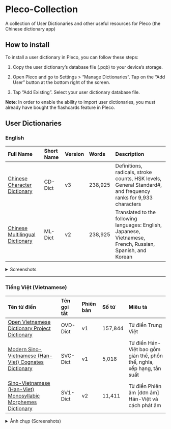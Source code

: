 # Pleco-Collection
A collection of User Dictionaries and other useful resources for Pleco (the Chinese dictionary app)

## How to install
To install a user dictionary in Pleco, you can follow these steps:

1. Copy the user dictionary’s database file (.pqb) to your device’s storage.

2. Open Pleco and go to Settings > “Manage Dictionaries”. Tap on the “Add User” button at the bottom right of the screen.

3. Tap “Add Existing”. Select your user dictionary database file.

**Note**: In order to enable the ability to import user dictionaries, you must already have bought the flashcards feature in Pleco.

## User Dictionaries

### English

<!-- prettier-ignore-start -->
<!-- start_toc -->

Full Name | Short Name | Version | Words | Description
| :--- | :--- | :--- | :--- | :---
[Chinese Character Dictionary](https://bit.ly/Pleco_CD-Dict-v3) | CD-Dict  | v3 | 238,925 | Definitions, radicals, stroke counts, HSK levels, General Standard#, and frequency ranks for 9,933 characters
[Chinese Multilingual Dictionary](https://bit.ly/Pleco_ML-Dict-v2)  | ML-Dict  | v2 | 238,925 | Translated to the following languages: English, Japanese, Vietnamese, French, Russian, Spanish, and Korean

<details>
  <summary>Screenshots</summary>
  
  ### CD-Dict v3 (238,925 words)

  Definitions, radicals, stroke counts, HSK levels, General Standard#, and frequency ranks for 9,933 characters
  
  <img src="https://user-images.githubusercontent.com/14327094/226435608-82ded4eb-79f0-439d-85f8-1906e8639aef.PNG" width="200" />
  
  ___

  ### ML-Dict v2 (238,925 words)

  Translated to the following languages: English, Japanese, Vietnamese, French, Russian, Spanish, and Korean
  
  <img src="https://user-images.githubusercontent.com/14327094/226435690-0277b87b-7838-4981-90e3-159b181161c8.PNG" width="200" />

</details>

<!-- end_toc -->
<!-- prettier-ignore-end -->
___

### Tiếng Việt (Vietnamese)

<!-- prettier-ignore-start -->
<!-- start_toc -->

Tên từ điển | Tên gọi tắt | Phiên bản | Số tử | Miêu tả
| :--- | :--- | :--- | :--- | :---
[Open Vietnamese Dictionary Project Dictionary](https://bit.ly/PlecoTrungViet) | OVD-Dict  | v1 | 157,844 | Tử điển Trung Việt
[Modern Sino-Vietnamese (Han-Viet) Cognates Dictionary](https://bit.ly/PlecoHanViet)  | SVC-Dict  | v1 | 5,018 | Tử điển Hán-Việt bao gồm giản thể, phồn thể, nghĩa, xếp hạng, tần suất
[Sino-Vietnamese (Han-Viet) Monosyllabic Morphemes Dictionary](https://bit.ly/PlecoPhienAmV2)  | SV1-Dict  | v2 | 11,411 | Từ điển Phiên âm [đơn âm] Hán-Việt và cách phát âm

<details>
  <summary>Ảnh chụp (Screenshots)</summary>
  
  ### OVD-Dict v1 (157,844 từ)

  Tử điển Trung Việt
  
  <img src="https://user-images.githubusercontent.com/14327094/226453319-344afd55-aff1-4fe9-ba61-863fafbd631c.PNG" width="200" />
  
  ___

  ### SVC-Dict v1 (5,018 từ)

  Tử điển Hán-Việt bao gồm giản thể, phồn thể, nghĩa, xếp hạng, tần suất
  
  <img src="https://user-images.githubusercontent.com/14327094/226453348-2e23a628-3ecf-484b-bcdd-d4cd74d9352f.PNG" width="200" />
  
  ___

  ### SV1-Dict v2 (11,411 từ)

  Từ điển Phiên âm [đơn âm] Hán-Việt và cách phát âm
  
  <img src="https://user-images.githubusercontent.com/14327094/226453376-56c0a2e8-961c-43c1-988d-d7f9590943a4.PNG" width="200" />
</details>

<!-- end_toc -->
<!-- prettier-ignore-end -->
